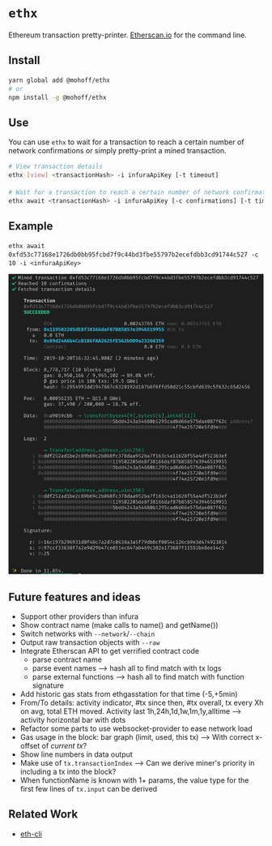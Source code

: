# `ethx`

Ethereum transaction pretty-printer. [Etherscan.io](https://etherscan.io/) for the command line.

## Install

```sh
yarn global add @mohoff/ethx
# or
npm install -g @mohoff/ethx
```

## Use

You can use `ethx` to wait for a transaction to reach a certain number of network confirmations or simply pretty-print a mined transaction.

```sh
# View transaction details
ethx [view] <transactionHash> -i infuraApiKey [-t timeout]

# Wait for a transaction to reach a certain number of network confirmations and print its details
ethx await <transactionHash> -i infuraApiKey [-c confirmations] [-t timeout]
```

## Example

`ethx await 0xfd53c77168e1726db0bb95fcbd7f9c44bd3fbe55797b2ecefdbb3cd91744c527 -c 10 -i <infuraApiKey>`

![Example](screenshot.png)


## Future features and ideas

- Support other providers than infura
- Show contract name (make calls to name() and getName())
- Switch networks with `--network`/`--chain`
- Output raw transaction objects with `--raw`
- Integrate Etherscan API to get verrified contract code
  - parse contract name
  - parse event names --> hash all to find match with tx logs
  - parse external functions --> hash all to find match with function signature
- Add historic gas stats from ethgasstation for that time (-5,+5min)
- From/To details: activity indicator, #tx since then, #tx overall, tx every Xh on avg, total ETH moved.
Activity last 1h,24h,1d,1w,1m,1y,alltime --> activity horizontal bar with dots
- Refactor some parts to use websocket-provider to ease network load
- Gas usage in the block: bar graph (limit, used, this tx) --> With correct x-offset of _current tx_?
- Show line numbers in data output
- Make use of `tx.transactionIndex` --> Can we derive miner's priority in including a tx into the block?
- When functionName is known with 1+ params, the value type for the first few lines of `tx.input` can be derived

## Related Work

- [eth-cli](https://github.com/protofire/eth-cli)
